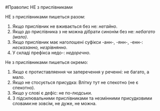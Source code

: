 #Правопис НЕ з прислiвниками


<span class="p1">НЕ з прислiвниками пишеться разом:</span>
1. Якщо прислiвник не вживається без не: <i>негайно</i>.
2. Якщо до прислiвника з не можна дiбрати синонiм без не: <i>небагато (мало)</i>.
3. Якщо прислiвник має наголошенi суфiкси <span class="p1">-анн-, -янн-, -енн-</span>: <i>несказанно, незрiвнянно</i>.
4. У складi префiкса <span class="p1">недо-</span>: <i>недоречно</i>.


<span class="p1">Не з прислiвниками пишеться окремо:</span>
1. Якщо є протиставляення чи заперечення у реченнi: не багато, а мало.
2. Якщо не стосується присудка: Влiтку тут не спекотно (не є спекотно).
3. Якщо у словi є дефiс: не по-людськи.
4. З пiдсилювальними прислiвниками та незмiнними присудковими
словами:не зовсiм, не дуже, не можна.